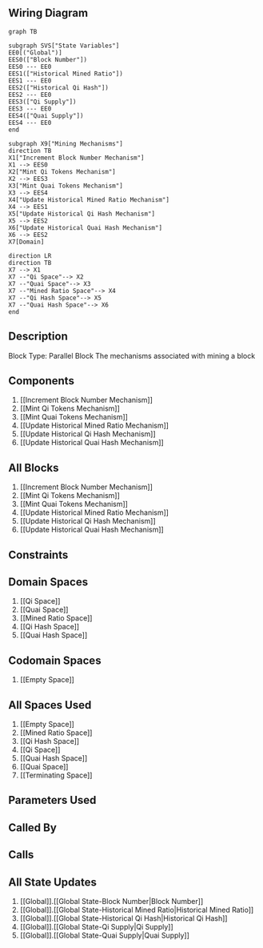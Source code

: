 ## Wiring Diagram

```mermaid
graph TB

subgraph SVS["State Variables"]
EE0[("Global")]
EES0(["Block Number"])
EES0 --- EE0
EES1(["Historical Mined Ratio"])
EES1 --- EE0
EES2(["Historical Qi Hash"])
EES2 --- EE0
EES3(["Qi Supply"])
EES3 --- EE0
EES4(["Quai Supply"])
EES4 --- EE0
end

subgraph X9["Mining Mechanisms"]
direction TB
X1["Increment Block Number Mechanism"]
X1 --> EES0
X2["Mint Qi Tokens Mechanism"]
X2 --> EES3
X3["Mint Quai Tokens Mechanism"]
X3 --> EES4
X4["Update Historical Mined Ratio Mechanism"]
X4 --> EES1
X5["Update Historical Qi Hash Mechanism"]
X5 --> EES2
X6["Update Historical Quai Hash Mechanism"]
X6 --> EES2
X7[Domain]

direction LR
direction TB
X7 --> X1
X7 --"Qi Space"--> X2
X7 --"Quai Space"--> X3
X7 --"Mined Ratio Space"--> X4
X7 --"Qi Hash Space"--> X5
X7 --"Quai Hash Space"--> X6
end
```

## Description

Block Type: Parallel Block
The mechanisms associated with mining a block
## Components
1. [[Increment Block Number Mechanism]]
2. [[Mint Qi Tokens Mechanism]]
3. [[Mint Quai Tokens Mechanism]]
4. [[Update Historical Mined Ratio Mechanism]]
5. [[Update Historical Qi Hash Mechanism]]
6. [[Update Historical Quai Hash Mechanism]]

## All Blocks
1. [[Increment Block Number Mechanism]]
2. [[Mint Qi Tokens Mechanism]]
3. [[Mint Quai Tokens Mechanism]]
4. [[Update Historical Mined Ratio Mechanism]]
5. [[Update Historical Qi Hash Mechanism]]
6. [[Update Historical Quai Hash Mechanism]]

## Constraints

## Domain Spaces
1. [[Qi Space]]
2. [[Quai Space]]
3. [[Mined Ratio Space]]
4. [[Qi Hash Space]]
5. [[Quai Hash Space]]

## Codomain Spaces
1. [[Empty Space]]

## All Spaces Used
1. [[Empty Space]]
2. [[Mined Ratio Space]]
3. [[Qi Hash Space]]
4. [[Qi Space]]
5. [[Quai Hash Space]]
6. [[Quai Space]]
7. [[Terminating Space]]

## Parameters Used

## Called By

## Calls

## All State Updates
1. [[Global]].[[Global State-Block Number|Block Number]]
2. [[Global]].[[Global State-Historical Mined Ratio|Historical Mined Ratio]]
3. [[Global]].[[Global State-Historical Qi Hash|Historical Qi Hash]]
4. [[Global]].[[Global State-Qi Supply|Qi Supply]]
5. [[Global]].[[Global State-Quai Supply|Quai Supply]]

